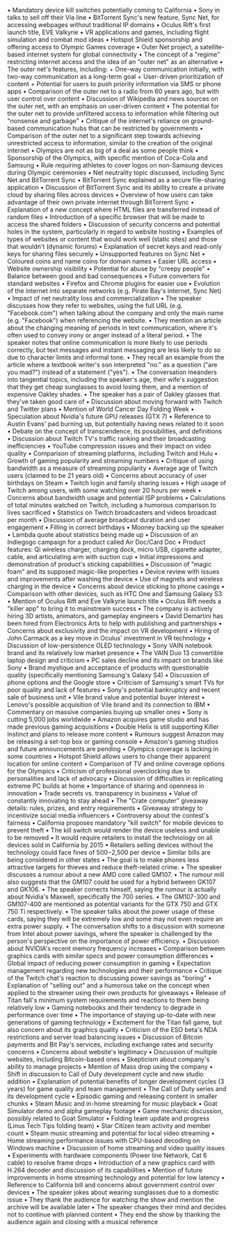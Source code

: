 • Mandatory device kill switches potentially coming to California
• Sony in talks to sell off their Via line
• BitTorrent Sync's new feature, Sync Net, for accessing webpages without traditional IP domains
• Oculus Rift's first launch title, EVE Valkyrie
• VR applications and games, including flight simulation and combat mod ideas
• Hotspot Shield sponsorship and offering access to Olympic Games coverage
• Outer Net project, a satellite-based internet system for global connectivity
• The concept of a "regime" restricting internet access and the idea of an "outer net" as an alternative
• The outer net's features, including:
	+ One-way communication initially, with two-way communication as a long-term goal
	+ User-driven prioritization of content
	+ Potential for users to push priority information via SMS or phone apps
• Comparison of the outer net to a radio from 60 years ago, but with user control over content
• Discussion of Wikipedia and news sources on the outer net, with an emphasis on user-driven content
• The potential for the outer net to provide unfiltered access to information while filtering out "nonsense and garbage"
• Critique of the internet's reliance on ground-based communication hubs that can be restricted by governments
• Comparison of the outer net to a significant step towards achieving unrestricted access to information, similar to the creation of the original internet
• Olympics are not as big of a deal as some people think
• Sponsorship of the Olympics, with specific mention of Coca-Cola and Samsung
• Rule requiring athletes to cover logos on non-Samsung devices during Olympic ceremonies
• Net neutrality topic discussed, including Sync Net and BitTorrent Sync
• BitTorrent Sync explained as a secure file-sharing application
• Discussion of BitTorrent Sync and its ability to create a private cloud by sharing files across devices
• Overview of how users can take advantage of their own private internet through BitTorrent Sync
• Explanation of a new concept where HTML files are transferred instead of random files
• Introduction of a specific browser that will be made to access the shared folders
• Discussion of security concerns and potential holes in the system, particularly in regard to website hosting
• Examples of types of websites or content that would work well (static sites) and those that wouldn't (dynamic forums)
• Explanation of secret keys and read-only keys for sharing files securely
• Unsupported features on Sync Net
• Coloured coins and name coins for domain names
• Easier URL access
• Website ownership visibility
• Potential for abuse by "creepy people"
• Balance between good and bad consequences
• Future converters for standard websites
• Firefox and Chrome plugins for easier use
• Evolution of the internet into separate networks (e.g. Pirate Bay's internet, Sync Net)
• Impact of net neutrality loss and commercialization
• The speaker discusses how they refer to websites, using the full URL (e.g. "Facebook.com") when talking about the company and only the main name (e.g. "Facebook") when referencing the website.
• They mention an article about the changing meaning of periods in text communication, where it's often used to convey irony or anger instead of a literal period.
• The speaker notes that online communication is more likely to use periods correctly, but text messages and instant messaging are less likely to do so due to character limits and informal tone.
• They recall an example from the article where a textbook writer's son interpreted "no." as a question ("are you mad?") instead of a statement ("yes").
• The conversation meanders into tangential topics, including the speaker's age, their wife's suggestion that they get cheap sunglasses to avoid losing them, and a mention of expensive Oakley shades.
• The speaker has a pair of Oakley glasses that they've taken good care of
• Discussion about moving forward with Twitch and Twitter plans
• Mention of World Cancer Day Folding Week
• Speculation about Nvidia's future GPU releases (GTX 7)
• Reference to Austin Evans' pad burning up, but potentially having news related to it soon
• Debate on the concept of transcendence, its possibilities, and definitions
• Discussion about Twitch TV's traffic ranking and their broadcasting inefficiencies
• YouTube compression issues and their impact on video quality
• Comparison of streaming platforms, including Twitch and Hulu
• Growth of gaming popularity and streaming numbers
• Critique of using bandwidth as a measure of streaming popularity
• Average age of Twitch users (claimed to be 21 years old)
• Concerns about accuracy of user birthdays on Steam
• Twitch login and family sharing issues
• High usage of Twitch among users, with some watching over 20 hours per week
• Concerns about bandwidth usage and potential ISP problems
• Calculations of total minutes watched on Twitch, including a humorous comparison to lives sacrificed
• Statistics on Twitch broadcasters and videos broadcast per month
• Discussion of average broadcast duration and user engagement
• Filling in correct birthdays
• Mooney backing up the speaker
• Lambda quote about statistics being made up
• Discussion of an Indiegogo campaign for a product called Air Doc/Card Doc
• Product features: Qi wireless charger, charging dock, micro USB, cigarette adapter, cable, and articulating arm with suction cup
• Initial impressions and demonstration of product's sticking capabilities
• Discussion of "magic foam" and its supposed magic-like properties
• Device review with issues and improvements after washing the device
• Use of magnets and wireless charging in the device
• Concerns about device sticking to phone casings
• Comparison with other devices, such as HTC One and Samsung Galaxy S3
• Mention of Oculus Rift and Eve Valkyrie launch title
• Oculus Rift needs a "killer app" to bring it to mainstream success
• The company is actively hiring 3D artists, animators, and gameplay engineers
• David Demartini has been hired from Electronics Arts to help with publishing and partnerships
• Concerns about exclusivity and the impact on VR development
• Hiring of John Carmack as a key move in Oculus' investment in VR technology
• Discussion of low-persistence OLED technology
• Sony VAIN notebook brand and its relatively low market presence
• The VAIN Duo 13 convertible laptop design and criticism
• PC sales decline and its impact on brands like Sony
• Brand mystique and acceptance of products with questionable quality (specifically mentioning Samsung's Galaxy S4)
• Discussion of phone options and the Google store
• Criticism of Samsung's smart TVs for poor quality and lack of features
• Sony's potential bankruptcy and recent sale of business unit
• Vile brand value and potential buyer interest
• Lenovo's possible acquisition of Vile brand and its connection to IBM
• Commentary on massive companies buying up smaller ones
• Sony is cutting 5,000 jobs worldwide
• Amazon acquires game studio and has made previous gaming acquisitions
• Double Helix is still supporting Killer Instinct and plans to release more content
• Rumours suggest Amazon may be releasing a set-top box or gaming console
• Amazon's gaming studios and future announcements are pending
• Olympics coverage is lacking in some countries
• Hotspot Shield allows users to change their apparent location for online content
• Comparison of TV and online coverage options for the Olympics
• Criticism of professional overclocking due to personalities and lack of advocacy
• Discussion of difficulties in replicating extreme PC builds at home
• Importance of sharing and openness in innovation
• Trade secrets vs. transparency in business
• Value of constantly innovating to stay ahead
• The "Crate computer" giveaway details: rules, prizes, and entry requirements
• Giveaway strategy to incentivize social media influencers
• Controversy about the contest's fairness
• California proposes mandatory "kill switch" for mobile devices to prevent theft
• The kill switch would render the device useless and unable to be removed
• It would require retailers to install the technology on all devices sold in California by 2015
• Retailers selling devices without the technology could face fines of $500-$2,500 per device
• Similar bills are being considered in other states
• The goal is to make phones less attractive targets for thieves and reduce theft-related crime.
• The speaker discusses a rumour about a new AMD core called GM107.
• The rumour mill also suggests that the GM107 could be used for a hybrid between GK107 and GK106.
• The speaker corrects himself, saying the rumour is actually about Nvidia's Maxwell, specifically the 700 series.
• The GM107-300 and GM107-400 are mentioned as potential variants for the GTX 750 and GTX 750 Ti respectively.
• The speaker talks about the power usage of these cards, saying they will be extremely low and some may not even require an extra power supply.
• The conversation shifts to a discussion with someone from Intel about power savings, where the speaker is challenged by the person's perspective on the importance of power efficiency.
• Discussion about NVIDIA's recent memory frequency increases
• Comparison between graphics cards with similar specs and power consumption differences
• Global impact of reducing power consumption in gaming
• Expectation management regarding new technologies and their performance
• Critique of the Twitch chat's reaction to discussing power savings as "boring"
• Explanation of "selling out" and a humorous take on the concept when applied to the streamer using their own products for giveaways
• Release of Titan fall's minimum system requirements and reactions to them being relatively low
• Gaming notebooks and their tendency to degrade in performance over time
• The importance of staying up-to-date with new generations of gaming technology
• Excitement for the Titan fall game, but also concern about its graphics quality
• Criticism of the ESO beta's NDA restrictions and server load balancing issues
• Discussion of Bitcoin payments and Bit Pay's services, including exchange rates and security concerns
• Concerns about website's legitimacy
• Discussion of multiple websites, including Bitcoin-based ones
• Skepticism about company's ability to manage projects
• Mention of Mass drop using the company
• Shift in discussion to Call of Duty development cycle and new studio addition
• Explanation of potential benefits of longer development cycles (3 years) for game quality and team management
• The Call of Duty series and its development cycle
• Episodic gaming and releasing content in smaller chunks
• Steam Music and in-home streaming for music playback
• Goat Simulator demo and alpha gameplay footage
• Game mechanic discussion, possibly related to Goat Simulator
• Folding team update and progress (Linus Tech Tips folding team)
• Star Citizen team activity and member count
• Steam music streaming and potential for local video streaming
• Home streaming performance issues with CPU-based decoding on Windows machine
• Discussion of home streaming and video quality issues
• Experiments with hardware components (Power line Network, Cat 6 cable) to resolve frame drops
• Introduction of a new graphics card with H.264 decoder and discussion of its capabilities
• Mention of future improvements in home streaming technology and potential for low latency
• Reference to California bill and concerns about government control over devices
• The speaker jokes about wearing sunglasses due to a domestic issue
• They thank the audience for watching the show and mention the archive will be available later
• The speaker changes their mind and decides not to continue with planned content
• They end the show by thanking the audience again and closing with a musical reference